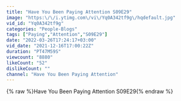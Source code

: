 ```yaml
---
title: "Have You Been Paying Attention S09E29"
image: "https:\/\/i.ytimg.com\/vi\/Yq0A342tf9g\/hqdefault.jpg"
vid_id: "Yq0A342tf9g"
categories: "People-Blogs"
tags: ["Paying","Attention","S09E29"]
date: "2022-03-26T17:24:17+03:00"
vid_date: "2021-12-16T17:00:22Z"
duration: "PT47M59S"
viewcount: "8880"
likeCount: "52"
dislikeCount: ""
channel: "Have You Been Paying Attention"
---
```

{% raw %}Have You Been Paying Attention S09E29{% endraw %}
